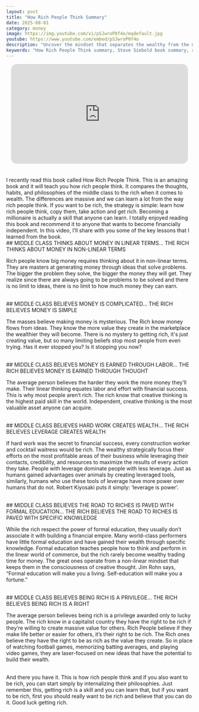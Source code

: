 ```yaml
---
layout: post
title: "How Rich People Think Summary"
date: 2025-08-01
category: money
image: https://img.youtube.com/vi/pSJwroP0f4o/mqdefault.jpg
youtube: https://www.youtube.com/embed/pSJwroP0f4o
description: "Uncover the mindset that separates the wealthy from the middle class in 'How Rich People Think' by Steve Siebold. Learn key principles on non-linear thinking, value creation, leverage, and financial independence."
keywords: "How Rich People Think summary, Steve Siebold book summary, rich vs middle class mindset, wealth mindset, get rich strategies, financial independence, money habits of the rich"
---
```


<div style="display: flex; justify-content: center; margin-bottom: 20px;">
  <div style="aspect-ratio: 16 / 9; width: 95%; max-width: 700px; position: relative;">
    <iframe 
      src="https://www.youtube.com/embed/pSJwroP0f4o"
      title="YouTube video player"
      allowfullscreen
      frameborder="0"
      style="position: absolute; inset: 0; width: 100%; height: 100%; border-radius: 16px;">
    </iframe>
  </div>
</div>

<div style="height: 15px;"></div>
<!-- ..................................................................... -->
I recently read this book called How Rich People Think. This is an amazing book and it will teach you how rich people think. It compares the thoughts, habits, and philosophies of the middle class to the rich when it comes to wealth. The differences are massive and we can learn a lot from the way rich people think. If you want to be rich, the strategy is simple: learn how rich people think, copy them, take action and get rich. Becoming a millionaire is actually a skill that anyone can learn. I totally enjoyed reading this book and recommend it to anyone that wants to become financially independent. In this video, I’ll share with you some of the key lessons that I learned from the book.


<br>
## MIDDLE CLASS THINKS ABOUT MONEY IN LINEAR TERMS… THE RICH THINKS ABOUT MONEY IN NON-LINEAR TERMS


Rich people know big money requires thinking about it in non-linear terms. They are masters at generating money through ideas that solve problems. The bigger the problem they solve, the bigger the money they will get. They realize since there are always going to be problems to be solved and there is no limit to ideas, there is no limit to how much money they can earn. 


<br>
## MIDDLE CLASS BELIEVES MONEY IS COMPLICATED… THE RICH BELIEVES MONEY IS SIMPLE 


The masses believe making money is mysterious. The Rich know money flows from ideas. They know the more value they create in the marketplace the wealthier they will become. There is no mystery to getting rich, it's just creating value, but so many limiting beliefs stop most people from even trying. Has it ever stopped you? Is it stopping you now? 


<br>
## MIDDLE CLASS BELIEVES MONEY IS EARNED THROUGH LABOR… THE RICH BELIEVES MONEY IS EARNED THROUGH THOUGHT


The average person believes the harder they work the more money they’ll make. Their linear thinking equates labor and effort with financial success. This is why most people aren’t rich. The rich know that creative thinking is the highest paid skill in the world. Independent, creative thinking is the most valuable asset anyone can acquire. 


<br>
## MIDDLE CLASS BELIEVES HARD WORK CREATES WEALTH… THE RICH BELIEVES LEVERAGE CREATES WEALTH 


If hard work was the secret to financial success, every construction worker and cocktail waitress would be rich. The wealthy strategically focus their efforts on the most profitable areas of their business while leveraging their contacts, credibility, and resources to maximize the results of every action they take. People with leverage dominate people with less leverage. Just as humans gained advantages over animals by creating leveraged tools, similarly, humans who use these tools of leverage have more power over humans that do not. Robert Kiyosaki puts it simply: ‘leverage is power’. 



<br>
## MIDDLE CLASS BELIEVES THE ROAD TO RICHES IS PAVED WITH FORMAL EDUCATION… THE RICH BELIEVES THE ROAD TO RICHES IS PAVED WITH SPECIFIC KNOWLEDGE


While the rich respect the power of formal education, they usually don’t associate it with building a financial empire. Many world-class performers have little formal education and have gained their wealth through specific knowledge. Formal education teaches people how to think and perform in the linear world of commerce, but the rich rarely become wealthy trading time for money. The great ones operate from a non-linear mindset that keeps them in the consciousness of creative thought. Jim Rohn says, “Formal education will make you a living. Self-education will make you a fortune.” 



<br>
## MIDDLE CLASS BELIEVES BEING RICH IS A PRIVILEGE… THE RICH BELIEVES BEING RICH IS A RIGHT 


The average person believes being rich is a privilege awarded only to lucky people. The rich know in a capitalist country they have the right to be rich if they’re willing to create massive value for others. Rich People believe if they make life better or easier for others, it’s their right to be rich. The Rich ones believe they have the right to be as rich as the value they create. So in place of watching football games, memorizing batting averages, and playing video games, they are laser-focused on new ideas that have the potential to build their wealth.


<br>
And there you have it. This is how rich people think and if you also want to be rich, you can start simply by internalizing their philosophies. Just remember this, getting rich is a skill and you can learn that, but if you want to be rich, first you should really want to be rich and believe that you can do it. Good luck getting rich.


